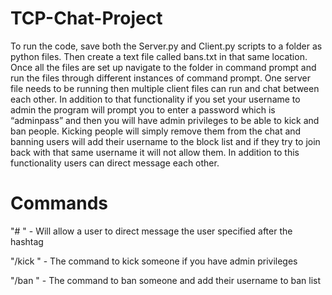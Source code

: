 # TCP-Chat-Project
To run the code, save both the Server.py and Client.py scripts to a folder as python files. Then  create a text file called bans.txt in that same location. Once all the files are set up navigate to the folder in command prompt and run the files through different instances of command prompt. One server file needs to be running then multiple client files can run and chat between each other. In addition to that functionality if you set your username to admin the program will prompt you to enter a password which is “adminpass” and then you will have admin privileges to be able to kick and ban people. Kicking people will simply remove them from the  chat and banning users will add their username to the block list and if they try to join back with that same username it will not allow them. In addition to this functionality users can direct message each other.

# Commands
"#<username> <message>" - Will allow a user to direct message the user specified after the hashtag

"/kick <username>" - The command to kick someone if you have admin privileges

"/ban <username>"  - The command to ban someone and add their username to ban list

